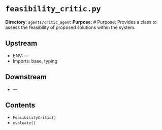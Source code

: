 # `feasibility_critic.py`

**Directory**: `agents/critic_agent`
**Purpose**: # Purpose: Provides a class to assess the feasibility of proposed solutions within the system.

## Upstream
- ENV: —
- Imports: base, typing

## Downstream
- —

## Contents
- `FeasibilityCritic()`
- `evaluate()`